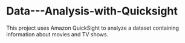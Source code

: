 # Data---Analysis-with-Quicksight
This project uses Amazon QuickSight to analyze a dataset containing information about movies and TV shows.
